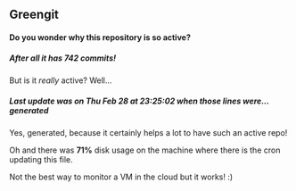 ## Greengit

#### Do you wonder why this repository is so active?

##### After all it has 742 commits!

But is it *really* active? Well...

##### Last update was on Thu Feb 28 at 23:25:02 when those lines were... generated

Yes, generated, because it certainly helps a lot to have such an active repo!

Oh and there was **71%** disk usage on the machine
where there is the cron updating this file.

Not the best way to monitor a VM in the cloud but it works! :)
